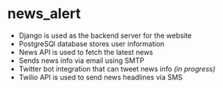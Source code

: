 # news_alert
* Django is used as the backend server for the website
* PostgreSQl database stores user information
* News API is used to fetch the latest news
* Sends news info via email using SMTP
* Twitter bot integration that can tweet news info *(in progress)*
* Twilio API is used to send news headlines via SMS

